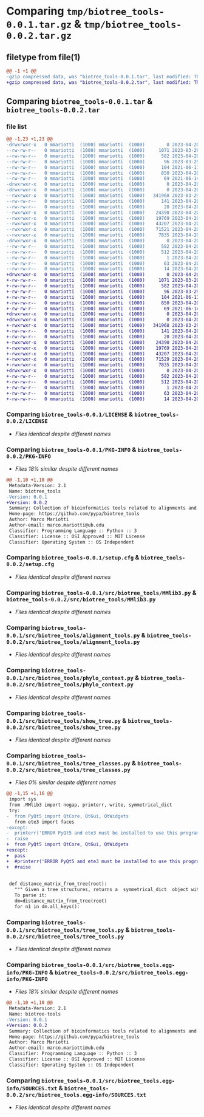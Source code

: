 # Comparing `tmp/biotree_tools-0.0.1.tar.gz` & `tmp/biotree_tools-0.0.2.tar.gz`

## filetype from file(1)

```diff
@@ -1 +1 @@
-gzip compressed data, was "biotree_tools-0.0.1.tar", last modified: Thu Apr 20 16:32:21 2023, max compression
+gzip compressed data, was "biotree_tools-0.0.2.tar", last modified: Thu Apr 20 16:38:26 2023, max compression
```

## Comparing `biotree_tools-0.0.1.tar` & `biotree_tools-0.0.2.tar`

### file list

```diff
@@ -1,23 +1,23 @@
-drwxrwxr-x   0 mmariotti  (1000) mmariotti  (1000)        0 2023-04-20 16:32:21.835670 biotree_tools-0.0.1/
--rw-rw-r--   0 mmariotti  (1000) mmariotti  (1000)     1071 2023-03-29 13:25:29.000000 biotree_tools-0.0.1/LICENSE
--rw-rw-r--   0 mmariotti  (1000) mmariotti  (1000)      582 2023-04-20 16:32:21.835670 biotree_tools-0.0.1/PKG-INFO
--rw-rw-r--   0 mmariotti  (1000) mmariotti  (1000)       96 2023-03-29 13:25:29.000000 biotree_tools-0.0.1/README.md
--rw-rw-r--   0 mmariotti  (1000) mmariotti  (1000)      104 2021-06-11 14:00:42.000000 biotree_tools-0.0.1/pyproject.toml
--rw-rw-r--   0 mmariotti  (1000) mmariotti  (1000)      850 2023-04-20 16:32:21.835670 biotree_tools-0.0.1/setup.cfg
--rw-rw-r--   0 mmariotti  (1000) mmariotti  (1000)       69 2021-06-14 10:13:07.000000 biotree_tools-0.0.1/setup.py
-drwxrwxr-x   0 mmariotti  (1000) mmariotti  (1000)        0 2023-04-20 16:32:21.831670 biotree_tools-0.0.1/src/
-drwxrwxr-x   0 mmariotti  (1000) mmariotti  (1000)        0 2023-04-20 16:32:21.835670 biotree_tools-0.0.1/src/biotree_tools/
--rwxrwxr-x   0 mmariotti  (1000) mmariotti  (1000)   341968 2023-03-29 13:48:02.000000 biotree_tools-0.0.1/src/biotree_tools/MMlib3.py
--rw-rw-r--   0 mmariotti  (1000) mmariotti  (1000)      141 2023-04-20 16:25:52.000000 biotree_tools-0.0.1/src/biotree_tools/__init__.py
--rw-rw-r--   0 mmariotti  (1000) mmariotti  (1000)       20 2023-04-20 16:25:36.000000 biotree_tools-0.0.1/src/biotree_tools/_version.py
--rwxrwxr-x   0 mmariotti  (1000) mmariotti  (1000)    24390 2023-04-20 16:23:51.000000 biotree_tools-0.0.1/src/biotree_tools/alignment_tools.py
--rwxrwxr-x   0 mmariotti  (1000) mmariotti  (1000)    19769 2023-04-20 16:22:01.000000 biotree_tools-0.0.1/src/biotree_tools/phylo_context.py
--rwxrwxr-x   0 mmariotti  (1000) mmariotti  (1000)    43207 2023-04-20 16:16:56.000000 biotree_tools-0.0.1/src/biotree_tools/show_tree.py
--rwxrwxr-x   0 mmariotti  (1000) mmariotti  (1000)    71521 2023-04-20 16:13:23.000000 biotree_tools-0.0.1/src/biotree_tools/tree_classes.py
--rwxrwxr-x   0 mmariotti  (1000) mmariotti  (1000)     7835 2023-04-20 16:14:04.000000 biotree_tools-0.0.1/src/biotree_tools/tree_tools.py
-drwxrwxr-x   0 mmariotti  (1000) mmariotti  (1000)        0 2023-04-20 16:32:21.835670 biotree_tools-0.0.1/src/biotree_tools.egg-info/
--rw-rw-r--   0 mmariotti  (1000) mmariotti  (1000)      582 2023-04-20 16:32:21.000000 biotree_tools-0.0.1/src/biotree_tools.egg-info/PKG-INFO
--rw-rw-r--   0 mmariotti  (1000) mmariotti  (1000)      512 2023-04-20 16:32:21.000000 biotree_tools-0.0.1/src/biotree_tools.egg-info/SOURCES.txt
--rw-rw-r--   0 mmariotti  (1000) mmariotti  (1000)        1 2023-04-20 16:32:21.000000 biotree_tools-0.0.1/src/biotree_tools.egg-info/dependency_links.txt
--rw-rw-r--   0 mmariotti  (1000) mmariotti  (1000)       63 2023-04-20 16:32:21.000000 biotree_tools-0.0.1/src/biotree_tools.egg-info/requires.txt
--rw-rw-r--   0 mmariotti  (1000) mmariotti  (1000)       14 2023-04-20 16:32:21.000000 biotree_tools-0.0.1/src/biotree_tools.egg-info/top_level.txt
+drwxrwxr-x   0 mmariotti  (1000) mmariotti  (1000)        0 2023-04-20 16:38:26.408993 biotree_tools-0.0.2/
+-rw-rw-r--   0 mmariotti  (1000) mmariotti  (1000)     1071 2023-03-29 13:25:29.000000 biotree_tools-0.0.2/LICENSE
+-rw-rw-r--   0 mmariotti  (1000) mmariotti  (1000)      582 2023-04-20 16:38:26.408993 biotree_tools-0.0.2/PKG-INFO
+-rw-rw-r--   0 mmariotti  (1000) mmariotti  (1000)       96 2023-03-29 13:25:29.000000 biotree_tools-0.0.2/README.md
+-rw-rw-r--   0 mmariotti  (1000) mmariotti  (1000)      104 2021-06-11 14:00:42.000000 biotree_tools-0.0.2/pyproject.toml
+-rw-rw-r--   0 mmariotti  (1000) mmariotti  (1000)      850 2023-04-20 16:38:26.408993 biotree_tools-0.0.2/setup.cfg
+-rw-rw-r--   0 mmariotti  (1000) mmariotti  (1000)       69 2021-06-14 10:13:07.000000 biotree_tools-0.0.2/setup.py
+drwxrwxr-x   0 mmariotti  (1000) mmariotti  (1000)        0 2023-04-20 16:38:26.408993 biotree_tools-0.0.2/src/
+drwxrwxr-x   0 mmariotti  (1000) mmariotti  (1000)        0 2023-04-20 16:38:26.408993 biotree_tools-0.0.2/src/biotree_tools/
+-rwxrwxr-x   0 mmariotti  (1000) mmariotti  (1000)   341968 2023-03-29 13:48:02.000000 biotree_tools-0.0.2/src/biotree_tools/MMlib3.py
+-rw-rw-r--   0 mmariotti  (1000) mmariotti  (1000)      141 2023-04-20 16:25:52.000000 biotree_tools-0.0.2/src/biotree_tools/__init__.py
+-rw-rw-r--   0 mmariotti  (1000) mmariotti  (1000)       20 2023-04-20 16:38:18.000000 biotree_tools-0.0.2/src/biotree_tools/_version.py
+-rwxrwxr-x   0 mmariotti  (1000) mmariotti  (1000)    24390 2023-04-20 16:23:51.000000 biotree_tools-0.0.2/src/biotree_tools/alignment_tools.py
+-rwxrwxr-x   0 mmariotti  (1000) mmariotti  (1000)    19769 2023-04-20 16:22:01.000000 biotree_tools-0.0.2/src/biotree_tools/phylo_context.py
+-rwxrwxr-x   0 mmariotti  (1000) mmariotti  (1000)    43207 2023-04-20 16:16:56.000000 biotree_tools-0.0.2/src/biotree_tools/show_tree.py
+-rwxrwxr-x   0 mmariotti  (1000) mmariotti  (1000)    71529 2023-04-20 16:36:57.000000 biotree_tools-0.0.2/src/biotree_tools/tree_classes.py
+-rwxrwxr-x   0 mmariotti  (1000) mmariotti  (1000)     7835 2023-04-20 16:14:04.000000 biotree_tools-0.0.2/src/biotree_tools/tree_tools.py
+drwxrwxr-x   0 mmariotti  (1000) mmariotti  (1000)        0 2023-04-20 16:38:26.408993 biotree_tools-0.0.2/src/biotree_tools.egg-info/
+-rw-rw-r--   0 mmariotti  (1000) mmariotti  (1000)      582 2023-04-20 16:38:26.000000 biotree_tools-0.0.2/src/biotree_tools.egg-info/PKG-INFO
+-rw-rw-r--   0 mmariotti  (1000) mmariotti  (1000)      512 2023-04-20 16:38:26.000000 biotree_tools-0.0.2/src/biotree_tools.egg-info/SOURCES.txt
+-rw-rw-r--   0 mmariotti  (1000) mmariotti  (1000)        1 2023-04-20 16:38:26.000000 biotree_tools-0.0.2/src/biotree_tools.egg-info/dependency_links.txt
+-rw-rw-r--   0 mmariotti  (1000) mmariotti  (1000)       63 2023-04-20 16:38:26.000000 biotree_tools-0.0.2/src/biotree_tools.egg-info/requires.txt
+-rw-rw-r--   0 mmariotti  (1000) mmariotti  (1000)       14 2023-04-20 16:38:26.000000 biotree_tools-0.0.2/src/biotree_tools.egg-info/top_level.txt
```

### Comparing `biotree_tools-0.0.1/LICENSE` & `biotree_tools-0.0.2/LICENSE`

 * *Files identical despite different names*

### Comparing `biotree_tools-0.0.1/PKG-INFO` & `biotree_tools-0.0.2/PKG-INFO`

 * *Files 18% similar despite different names*

```diff
@@ -1,10 +1,10 @@
 Metadata-Version: 2.1
 Name: biotree_tools
-Version: 0.0.1
+Version: 0.0.2
 Summary: Collection of bioinformatics tools related to alignments and phylogenetic trees
 Home-page: https://github.com/pypa/biotree_tools
 Author: Marco Mariotti
 Author-email: marco.mariotti@ub.edu
 Classifier: Programming Language :: Python :: 3
 Classifier: License :: OSI Approved :: MIT License
 Classifier: Operating System :: OS Independent
```

### Comparing `biotree_tools-0.0.1/setup.cfg` & `biotree_tools-0.0.2/setup.cfg`

 * *Files identical despite different names*

### Comparing `biotree_tools-0.0.1/src/biotree_tools/MMlib3.py` & `biotree_tools-0.0.2/src/biotree_tools/MMlib3.py`

 * *Files identical despite different names*

### Comparing `biotree_tools-0.0.1/src/biotree_tools/alignment_tools.py` & `biotree_tools-0.0.2/src/biotree_tools/alignment_tools.py`

 * *Files identical despite different names*

### Comparing `biotree_tools-0.0.1/src/biotree_tools/phylo_context.py` & `biotree_tools-0.0.2/src/biotree_tools/phylo_context.py`

 * *Files identical despite different names*

### Comparing `biotree_tools-0.0.1/src/biotree_tools/show_tree.py` & `biotree_tools-0.0.2/src/biotree_tools/show_tree.py`

 * *Files identical despite different names*

### Comparing `biotree_tools-0.0.1/src/biotree_tools/tree_classes.py` & `biotree_tools-0.0.2/src/biotree_tools/tree_classes.py`

 * *Files 0% similar despite different names*

```diff
@@ -1,15 +1,16 @@
 import sys
 from .MMlib3 import nogap, printerr, write, symmetrical_dict
 try:  
-  from PyQt5 import QtCore, QtGui, QtWidgets
   from ete3 import faces
-except: 
-  printerr('ERROR PyQt5 and ete3 must be installed to use this program!', 1)
-  raise 
+  from PyQt5 import QtCore, QtGui, QtWidgets
+except:
+  pass
+  #printerr('ERROR PyQt5 and ete3 must be installed to use this program!', 1)
+  #raise 
 
 
 def distance_matrix_from_tree(root):
   """ Given a tree structures, returns a  symmetrical_dict  object with distance from every leaf to every other.
   To parse it:  
   dm=distance_matrix_from_tree(root)
   for n1 in dm.all_keys():
```

### Comparing `biotree_tools-0.0.1/src/biotree_tools/tree_tools.py` & `biotree_tools-0.0.2/src/biotree_tools/tree_tools.py`

 * *Files identical despite different names*

### Comparing `biotree_tools-0.0.1/src/biotree_tools.egg-info/PKG-INFO` & `biotree_tools-0.0.2/src/biotree_tools.egg-info/PKG-INFO`

 * *Files 18% similar despite different names*

```diff
@@ -1,10 +1,10 @@
 Metadata-Version: 2.1
 Name: biotree-tools
-Version: 0.0.1
+Version: 0.0.2
 Summary: Collection of bioinformatics tools related to alignments and phylogenetic trees
 Home-page: https://github.com/pypa/biotree_tools
 Author: Marco Mariotti
 Author-email: marco.mariotti@ub.edu
 Classifier: Programming Language :: Python :: 3
 Classifier: License :: OSI Approved :: MIT License
 Classifier: Operating System :: OS Independent
```

### Comparing `biotree_tools-0.0.1/src/biotree_tools.egg-info/SOURCES.txt` & `biotree_tools-0.0.2/src/biotree_tools.egg-info/SOURCES.txt`

 * *Files identical despite different names*

